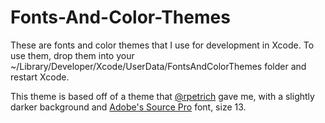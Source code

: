Fonts-And-Color-Themes
======================

These are fonts and color themes that I use for development in Xcode. To use them, drop them into your ~/Library/Developer/Xcode/UserData/FontsAndColorThemes folder and restart Xcode.

This theme is based off of a theme that [@rpetrich](https://github.com/rpetrich) gave me, with a slightly darker background and [Adobe's Source Pro](https://github.com/adobe/source-code-pro) font, size 13.
